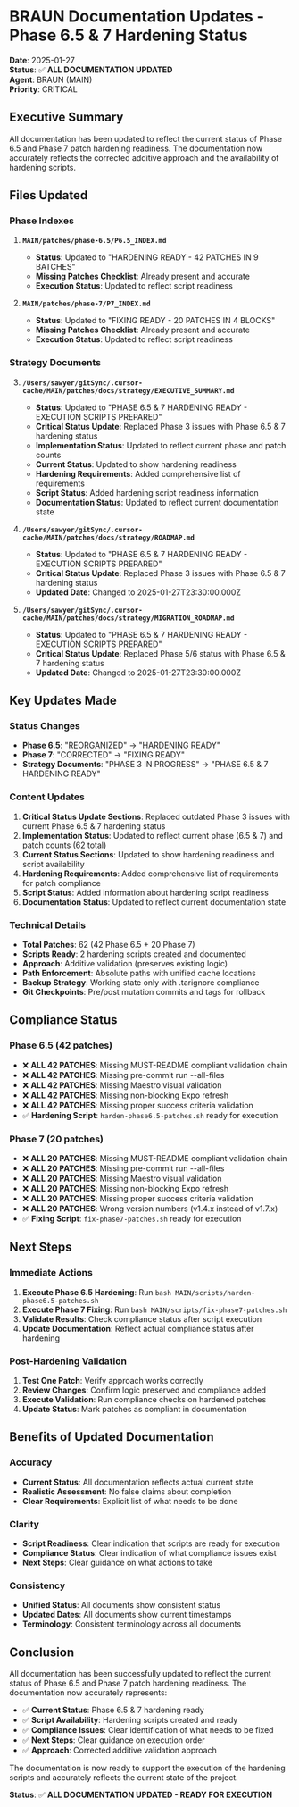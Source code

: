 # BRAUN Documentation Updates - Phase 6.5 & 7 Hardening Status

**Date**: 2025-01-27  
**Status**: ✅ **ALL DOCUMENTATION UPDATED**  
**Agent**: BRAUN (MAIN)  
**Priority**: CRITICAL  

## Executive Summary

All documentation has been updated to reflect the current status of Phase 6.5 and Phase 7 patch hardening readiness. The documentation now accurately reflects the corrected additive approach and the availability of hardening scripts.

## Files Updated

### **Phase Indexes**
1. **`MAIN/patches/phase-6.5/P6.5_INDEX.md`**
   - **Status**: Updated to "HARDENING READY - 42 PATCHES IN 9 BATCHES"
   - **Missing Patches Checklist**: Already present and accurate
   - **Execution Status**: Updated to reflect script readiness

2. **`MAIN/patches/phase-7/P7_INDEX.md`**
   - **Status**: Updated to "FIXING READY - 20 PATCHES IN 4 BLOCKS"
   - **Missing Patches Checklist**: Already present and accurate
   - **Execution Status**: Updated to reflect script readiness

### **Strategy Documents**
3. **`/Users/sawyer/gitSync/.cursor-cache/MAIN/patches/docs/strategy/EXECUTIVE_SUMMARY.md`**
   - **Status**: Updated to "PHASE 6.5 & 7 HARDENING READY - EXECUTION SCRIPTS PREPARED"
   - **Critical Status Update**: Replaced Phase 3 issues with Phase 6.5 & 7 hardening status
   - **Implementation Status**: Updated to reflect current phase and patch counts
   - **Current Status**: Updated to show hardening readiness
   - **Hardening Requirements**: Added comprehensive list of requirements
   - **Script Status**: Added hardening script readiness information
   - **Documentation Status**: Updated to reflect current documentation state

4. **`/Users/sawyer/gitSync/.cursor-cache/MAIN/patches/docs/strategy/ROADMAP.md`**
   - **Status**: Updated to "PHASE 6.5 & 7 HARDENING READY - EXECUTION SCRIPTS PREPARED"
   - **Critical Status Update**: Replaced Phase 3 issues with Phase 6.5 & 7 hardening status
   - **Updated Date**: Changed to 2025-01-27T23:30:00.000Z

5. **`/Users/sawyer/gitSync/.cursor-cache/MAIN/patches/docs/strategy/MIGRATION_ROADMAP.md`**
   - **Status**: Updated to "PHASE 6.5 & 7 HARDENING READY - EXECUTION SCRIPTS PREPARED"
   - **Critical Status Update**: Replaced Phase 5/6 status with Phase 6.5 & 7 hardening status
   - **Updated Date**: Changed to 2025-01-27T23:30:00.000Z

## Key Updates Made

### **Status Changes**
- **Phase 6.5**: "REORGANIZED" → "HARDENING READY"
- **Phase 7**: "CORRECTED" → "FIXING READY"
- **Strategy Documents**: "PHASE 3 IN PROGRESS" → "PHASE 6.5 & 7 HARDENING READY"

### **Content Updates**
1. **Critical Status Update Sections**: Replaced outdated Phase 3 issues with current Phase 6.5 & 7 hardening status
2. **Implementation Status**: Updated to reflect current phase (6.5 & 7) and patch counts (62 total)
3. **Current Status Sections**: Updated to show hardening readiness and script availability
4. **Hardening Requirements**: Added comprehensive list of requirements for patch compliance
5. **Script Status**: Added information about hardening script readiness
6. **Documentation Status**: Updated to reflect current documentation state

### **Technical Details**
- **Total Patches**: 62 (42 Phase 6.5 + 20 Phase 7)
- **Scripts Ready**: 2 hardening scripts created and documented
- **Approach**: Additive validation (preserves existing logic)
- **Path Enforcement**: Absolute paths with unified cache locations
- **Backup Strategy**: Working state only with .tarignore compliance
- **Git Checkpoints**: Pre/post mutation commits and tags for rollback

## Compliance Status

### **Phase 6.5 (42 patches)**
- ❌ **ALL 42 PATCHES**: Missing MUST-README compliant validation chain
- ❌ **ALL 42 PATCHES**: Missing pre-commit run --all-files
- ❌ **ALL 42 PATCHES**: Missing Maestro visual validation
- ❌ **ALL 42 PATCHES**: Missing non-blocking Expo refresh
- ❌ **ALL 42 PATCHES**: Missing proper success criteria validation
- ✅ **Hardening Script**: `harden-phase6.5-patches.sh` ready for execution

### **Phase 7 (20 patches)**
- ❌ **ALL 20 PATCHES**: Missing MUST-README compliant validation chain
- ❌ **ALL 20 PATCHES**: Missing pre-commit run --all-files
- ❌ **ALL 20 PATCHES**: Missing Maestro visual validation
- ❌ **ALL 20 PATCHES**: Missing non-blocking Expo refresh
- ❌ **ALL 20 PATCHES**: Missing proper success criteria validation
- ❌ **ALL 20 PATCHES**: Wrong version numbers (v1.4.x instead of v1.7.x)
- ✅ **Fixing Script**: `fix-phase7-patches.sh` ready for execution

## Next Steps

### **Immediate Actions**
1. **Execute Phase 6.5 Hardening**: Run `bash MAIN/scripts/harden-phase6.5-patches.sh`
2. **Execute Phase 7 Fixing**: Run `bash MAIN/scripts/fix-phase7-patches.sh`
3. **Validate Results**: Check compliance status after script execution
4. **Update Documentation**: Reflect actual compliance status after hardening

### **Post-Hardening Validation**
1. **Test One Patch**: Verify approach works correctly
2. **Review Changes**: Confirm logic preserved and compliance added
3. **Execute Validation**: Run compliance checks on hardened patches
4. **Update Status**: Mark patches as compliant in documentation

## Benefits of Updated Documentation

### **Accuracy**
- **Current Status**: All documentation reflects actual current state
- **Realistic Assessment**: No false claims about completion
- **Clear Requirements**: Explicit list of what needs to be done

### **Clarity**
- **Script Readiness**: Clear indication that scripts are ready for execution
- **Compliance Status**: Clear indication of what compliance issues exist
- **Next Steps**: Clear guidance on what actions to take

### **Consistency**
- **Unified Status**: All documents show consistent status
- **Updated Dates**: All documents show current timestamps
- **Terminology**: Consistent terminology across all documents

## Conclusion

All documentation has been successfully updated to reflect the current status of Phase 6.5 and Phase 7 patch hardening readiness. The documentation now accurately represents:

- ✅ **Current Status**: Phase 6.5 & 7 hardening ready
- ✅ **Script Availability**: Hardening scripts created and ready
- ✅ **Compliance Issues**: Clear identification of what needs to be fixed
- ✅ **Next Steps**: Clear guidance on execution order
- ✅ **Approach**: Corrected additive validation approach

The documentation is now ready to support the execution of the hardening scripts and accurately reflects the current state of the project.

**Status**: ✅ **ALL DOCUMENTATION UPDATED - READY FOR EXECUTION** 